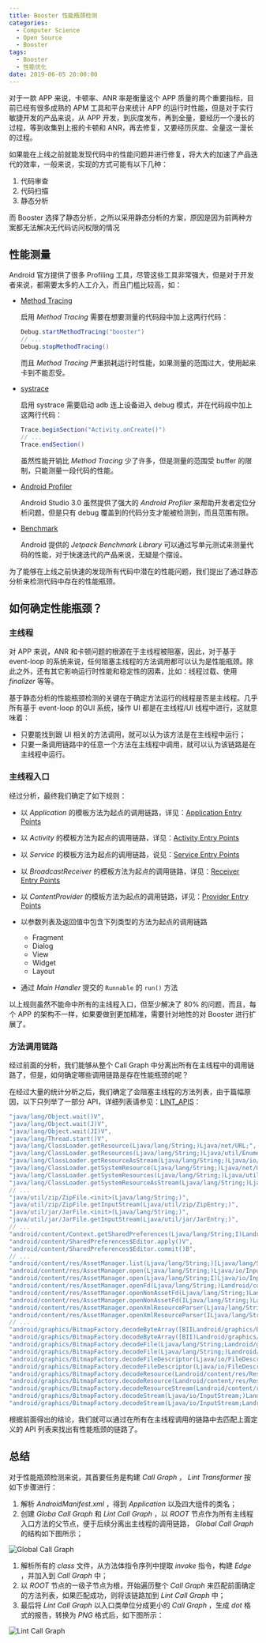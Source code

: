 ```yaml
---
title: Booster 性能瓶颈检测
categories:
  - Computer Science
  - Open Source
  - Booster
tags:
  - Booster
  - 性能优化
date: 2019-06-05 20:00:00
---
```


对于一款 APP 来说，卡顿率、ANR 率是衡量这个 APP 质量的两个重要指标，目前已经有很多成熟的 APM 工具和平台来统计 APP 的运行时性能，但是对于实行敏捷开发的产品来说，从 APP 开发，到灰度发布，再到全量，要经历一个漫长的过程，等到收集到上报的卡顿和 ANR，再去修复，又要经历灰度、全量这一漫长的过程。

如果能在上线之前就能发现代码中的性能问题并进行修复，将大大的加速了产品迭代的效率，一般来说，实现的方式可能有以下几种：

1. 代码审查
1. 代码扫描
1. 静态分析

而 Booster 选择了静态分析，之所以采用静态分析的方案，原因是因为前两种方案都无法解决无代码访问权限的情况

## 性能测量

Android 官方提供了很多 Profiling 工具，尽管这些工具非常强大，但是对于开发者来说，都需要太多的人工介入，而且门槛比较高，如：

- [Method Tracing](https://developer.android.com/studio/profile/generate-trace-logs)

  启用 *Method Tracing* 需要在想要测量的代码段中加上这两行代码：

  ```java
  Debug.startMethodTracing("booster")
  // ...
  Debug.stopMethodTracing()
  ```

  而且 *Method Tracing* 严重损耗运行时性能，如果测量的范围过大，使用起来卡到不能忍受。

- [systrace](https://developer.android.com/studio/command-line/systrace)

  启用 systrace 需要启动 adb 连上设备进入 debug 模式，并在代码段中加上这两行代码：

  ```java
  Trace.beginSection("Activity.onCreate()")
  // ...
  Trace.endSection()
  ```

  虽然性能开销比 *Method Tracing* 少了许多，但是测量的范围受 buffer 的限制，只能测量一段代码的性能。

- [Android Profiler](https://developer.android.com/studio/profile/android-profiler)

  Android Studio 3.0 虽然提供了强大的 *Android Profiler* 来帮助开发者定位分析问题，但是只有 debug 覆盖到的代码分支才能被检测到，而且范围有限。

- [Benchmark](https://developer.android.com/studio/profile/benchmark)

  Android 提供的 *Jetpack Benchmark Library* 可以通过写单元测试来测量代码的性能，对于快速迭代的产品来说，无疑是个摆设。

为了能够在上线之前快速的发现所有代码中潜在的性能问题，我们提出了通过静态分析来检测代码中存在的性能瓶颈。

## 如何确定性能瓶颈？

### 主线程

对 APP 来说，ANR 和卡顿问题的根源在于主线程被阻塞，因此，对于基于 event-loop 的系统来说，任何阻塞主线程的方法调用都可以认为是性能瓶颈。除此之外，还有其它影响运行时性能和稳定性的因素，比如：线程过载、使用 *finalizer* 等等。

基于静态分析的性能瓶颈检测的关键在于确定方法运行的线程是否是主线程。几乎所有基于 event-loop 的GUI 系统，操作 UI 都是在主线程/UI 线程中进行，这就意味着：

- 只要能找到跟 UI 相关的方法调用，就可以认为该方法是在主线程中运行；
- 只要一条调用链路中的任意一个方法在主线程中调用，就可以认为该链路是在主线程中运行。

### 主线程入口

经过分析，最终我们确定了如下规则：

- 以 *Application* 的模板方法为起点的调用链路，详见：[Application Entry Points](https://github.com/didi/booster/blob/master/booster-transform-lint/src/main/kotlin/com/didiglobal/booster/transform/lint/constants.kt#L27)
- 以 *Activity* 的模板方法为起点的调用链路，详见：[Activity Entry Points](https://github.com/didi/booster/blob/master/booster-transform-lint/src/main/kotlin/com/didiglobal/booster/transform/lint/constants.kt#L38)
- 以 *Service* 的模板方法为起点的调用链路，说见：[Service Entry Points](https://github.com/didi/booster/blob/master/booster-transform-lint/src/main/kotlin/com/didiglobal/booster/transform/lint/constants.kt#L137)
- 以 *BroadcastReceiver* 的模板方法为起点的调用链路，详见：[Receiver Entry Points](https://github.com/didi/booster/blob/master/booster-transform-lint/src/main/kotlin/com/didiglobal/booster/transform/lint/constants.kt#L153)
- 以 *ContentProvider* 的模板方法为起点的调用链路，详见：[Provider Entry Points](https://github.com/didi/booster/blob/master/booster-transform-lint/src/main/kotlin/com/didiglobal/booster/transform/lint/constants.kt#L153)
- 以参数列表及返回值中包含下列类型的方法为起点的调用链路

  - Fragment
  - Dialog
  - View
  - Widget
  - Layout

- 通过 *Main Handler* 提交的 `Runnable` 的 `run()` 方法

以上规则虽然不能命中所有的主线程入口，但至少解决了 80% 的问题，而且，每个 APP 的架构不一样，如果要做到更加精准，需要针对地性的对 Booster 进行扩展了。

### 方法调用链路

经过前面的分析，我们能够从整个 Call Graph 中分离出所有在主线程中的调用链路了，但是，如何确定哪些调用链路是存在性能瓶颈的呢？

在经过大量的统计分析之后，我们确定了会阻塞主线程的方法列表，由于篇幅原因，以下只列举了一部分 API，详细列表请参见：[LINT_APIS](https://github.com/didi/booster/blob/master/booster-transform-lint/src/main/kotlin/com/didiglobal/booster/transform/lint/constants.kt#L170)：

```java
"java/lang/Object.wait()V",
"java/lang/Object.wait(J)V",
"java/lang/Object.wait(JI)V",
"java/lang/Thread.start()V",
"java/lang/ClassLoader.getResource(Ljava/lang/String;)Ljava/net/URL;",
"java/lang/ClassLoader.getResources(Ljava/lang/String;)Ljava/util/Enumeration;",
"java/lang/ClassLoader.getResourceAsStream(Ljava/lang/String;)Ljava/io/InputStream;",
"java/lang/ClassLoader.getSystemResource(Ljava/lang/String;)Ljava/net/URL;",
"java/lang/ClassLoader.getSystemResources(Ljava/lang/String;)Ljava/util/Enumeration;",
"java/lang/ClassLoader.getSystemResourceAsStream(Ljava/lang/String;)Ljava/io/InputStream;",
// ...
"java/util/zip/ZipFile.<init>(Ljava/lang/String;)",
"java/util/zip/ZipFile.getInputStream(Ljava/util/zip/ZipEntry;)",
"java/util/jar/JarFile.<init>(Ljava/lang/String;)",
"java/util/jar/JarFile.getInputStream(Ljava/util/jar/JarEntry;)",
// ...
"android/content/Context.getSharedPreferences(Ljava/lang/String;I)Landroid/content/SharedPreferences;",
"android/content/SharedPreferences$Editor.apply()V",
"android/content/SharedPreferences$Editor.commit()B",
// ...
"android/content/res/AssetManager.list(Ljava/lang/String;)[Ljava/lang/String;",
"android/content/res/AssetManager.open(Ljava/lang/String;)Ljava/io/InputStream;",
"android/content/res/AssetManager.open(Ljava/lang/String;I)Ljava/io/InputStream;",
"android/content/res/AssetManager.openFd(Ljava/lang/String;)Landroid/content/res/AssetFileDescriptor;",
"android/content/res/AssetManager.openNonAssetFd(Ljava/lang/String;)Landroid/content/res/AssetFileDescriptor;",
"android/content/res/AssetManager.openNonAssetFd(ILjava/lang/String;)Landroid/content/res/AssetFileDescriptor;",
"android/content/res/AssetManager.openXmlResourceParser(Ljava/lang/String;)Landroid/content/res/XmlResourceParser;",
"android/content/res/AssetManager.openXmlResourceParser(ILjava/lang/String;)Landroid/content/res/XmlResourceParser;",
// ...
"android/graphics/BitmapFactory.decodeByteArray([BIILandroid/graphics/BitmapFactory$Options;)Landroid/graphics/Bitmap;",
"android/graphics/BitmapFactory.decodeByteArray([BII)Landroid/graphics/Bitmap;",
"android/graphics/BitmapFactory.decodeFile(Ljava/lang/String;Landroid/graphics/BitmapFactory$Options;)Landroid/graphics/Bitmap;",
"android/graphics/BitmapFactory.decodeFile(Ljava/lang/String;)Landroid/graphics/Bitmap;",
"android/graphics/BitmapFactory.decodeFileDescriptor(Ljava/io/FileDescriptor;)Landroid/graphics/Bitmap;",
"android/graphics/BitmapFactory.decodeFileDescriptor(Ljava/io/FileDescriptor;Landroid/graphics/Rect;Landroid/graphics/BitmapFactory$Options;)Landroid/graphics/Bitmap;",
"android/graphics/BitmapFactory.decodeResource(Landroid/content/res/Resources;I)Landroid/graphics/Bitmap;",
"android/graphics/BitmapFactory.decodeResource(Landroid/content/res/Resources;ILandroid/graphics/BitmapFactory$Options;)Landroid/graphics/Bitmap;",
"android/graphics/BitmapFactory.decodeResourceStream(Landroid/content/res/Resources;Landroid/util/TypedValue;Ljava/io/InputStream;Landroid/graphics/Rect;Landroid/graphics/BitmapFactory$Options;)Landroid/graphics/Bitmap;",
"android/graphics/BitmapFactory.decodeStream(Ljava/io/InputStream;)Landroid/graphics/Bitmap;",
"android/graphics/BitmapFactory.decodeStream(Ljava/io/InputStream;Landroid/graphics/Rect;Landroid/graphics/BitmapFactory$Options;)Landroid/graphics/Bitmap;"
```

根据前面得出的结论，我们就可以通过在所有在主线程调用的链路中去匹配上面定义的 API 列表来找出有性能瓶颈的链路了。

## 总结

对于性能瓶颈检测来说，其首要任务是构建 *Call Graph* ， *Lint Transformer* 按如下步骤进行：

1. 解析 *AndroidManifest.xml* ，得到 *Application* 以及四大组件的类名；
1. 创建 *Globa Call Graph* 和 *Lint Call Graph* ，以 *ROOT* 节点作为所有主线程入口方法的父节点，便于后续分离出主线程的调用链路， *Global Call Graph* 的结构如下图所示；

  ![Global Call Graph](https://github.com/didi/booster/blob/master/assets/booster-global-callgraph.dot.png?raw=true)

1. 解析所有的 *class* 文件，从方法体指令序列中提取 *invoke* 指令，构建 *Edge* ，并加入到 *Call Graph* 中；
1. 以 *ROOT* 节点的一级子节点为根，开始遍历整个 *Call Graph* 来匹配前面确定的方法列表，如果匹配成功，则将该链路加到 *Lint Call Graph* 中；
1. 最后将 *Lint Call Graph* 以入口类单位分成更小的 *Call Graph* ，生成 *dot* 格式的报告，转换为 *PNG* 格式后，如下图所示：

  ![Lint Call Graph](https://github.com/didi/booster/blob/master/assets/com.didiglobal.booster.demo.MainActivity.dot.png?raw=true)

